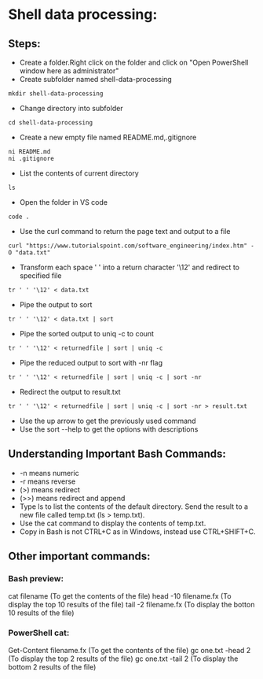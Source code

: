 # Shell data processing:

## Steps:
- Create a folder.Right click on the folder and click on "Open PowerShell window here as administrator"
- Create subfolder named shell-data-processing 
```
mkdir shell-data-processing
```
- Change directory into subfolder
```
cd shell-data-processing
```
- Create a new empty file named README.md,.gitignore
```
ni README.md
ni .gitignore
```
- List the contents of current directory
```
ls
```
- Open the folder in VS code 
```
code .
```
- Use the curl command to return the page text and output to a file

```
curl "https://www.tutorialspoint.com/software_engineering/index.htm" -O "data.txt"

```
- Transform each space ' ' into a return character '\12' and redirect to specified file
```
tr ' ' '\12' < data.txt

```
- Pipe the output to sort
```
tr ' ' '\12' < data.txt | sort
```
- Pipe the sorted output to uniq -c to count
```
tr ' ' '\12' < returnedfile | sort | uniq -c
```
- Pipe the reduced output to sort with -nr flag
```
tr ' ' '\12' < returnedfile | sort | uniq -c | sort -nr

```
- Redirect the output to result.txt
```
tr ' ' '\12' < returnedfile | sort | uniq -c | sort -nr > result.txt
```

- Use the up arrow to get the previously used command
- Use the sort --help to get the options with descriptions

## Understanding Important Bash Commands:
- -n means numeric
- -r means reverse
- (>) means redirect
- (>>) means redirect and append
- Type ls to list the contents of the default directory. Send the result to a new file called temp.txt (ls > temp.txt). 
- Use the cat command to display the contents of temp.txt. 
- Copy in Bash is not CTRL+C as in Windows, instead use CTRL+SHIFT+C.

## Other important commands:
### Bash preview:
cat filename (To get the contents of the file)
head -10 filename.fx (To display the top 10 results of the file)
tail -2 filename.fx (To display the botton 10 results of the file)
### PowerShell cat:
Get-Content filename.fx (To get the contents of the file)
gc one.txt -head 2 (To display the top 2 results of the file)
gc one.txt -tail 2 (To display the bottom 2 results of the file)


